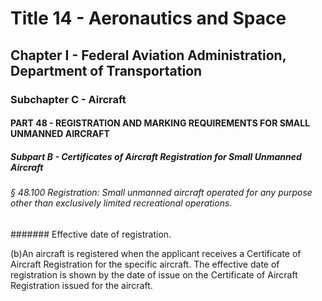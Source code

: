 
# Title 14 - Aeronautics and Space
## Chapter I - Federal Aviation Administration, Department of Transportation
### Subchapter C - Aircraft
#### PART 48 - REGISTRATION AND MARKING REQUIREMENTS FOR SMALL UNMANNED AIRCRAFT
##### Subpart B - Certificates of Aircraft Registration for Small Unmanned Aircraft
###### § 48.100 Registration: Small unmanned aircraft operated for any purpose other than exclusively limited recreational operations.
####### Effective date of registration.

(b)An aircraft is registered when the applicant receives a Certificate of Aircraft Registration for the specific aircraft. The effective date of registration is shown by the date of issue on the Certificate of Aircraft Registration issued for the aircraft.
